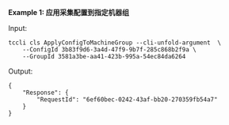 **Example 1: 应用采集配置到指定机器组**



Input: 

```
tccli cls ApplyConfigToMachineGroup --cli-unfold-argument  \
    --ConfigId 3b83f9d6-3a4d-47f9-9b7f-285c868b2f9a \
    --GroupId 3581a3be-aa41-423b-995a-54ec84da6264
```

Output: 
```
{
    "Response": {
        "RequestId": "6ef60bec-0242-43af-bb20-270359fb54a7"
    }
}
```

